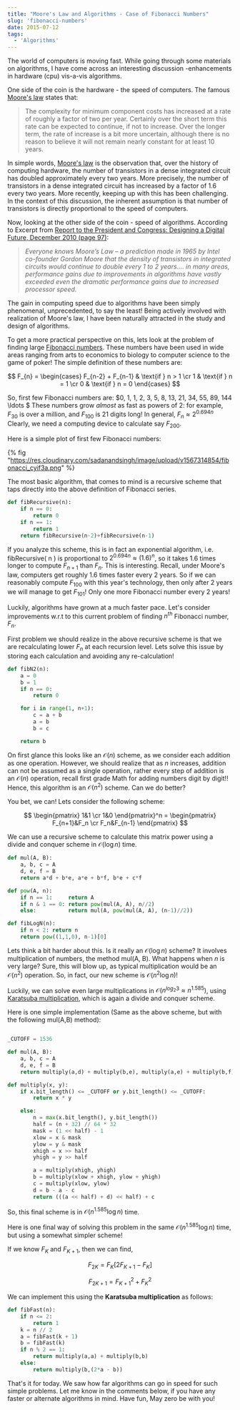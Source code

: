 ```yaml
---
title: "Moore's Law and Algorithms - Case of Fibonacci Numbers"
slug: 'fibonacci-numbers'
date: 2015-07-12
tags:
  - 'Algorithms'
---
```


The world of computers is moving fast. While going through some materials on algorithms, I have
come across an interesting discussion -enhancements in hardware (cpu) vis-a-vis algorithms.

One side of the coin is the hardware - the speed of computers. The famous
[Moore's law](https://www.techradar.com/news/computing/moore-s-law-how-long-will-it-last--1226772)
states that:

<!-- excerpt -->

> The complexity for minimum component costs has increased at a rate of roughly a factor of two per
> year. Certainly over the short term this rate can be expected to continue, if not to increase.
> Over the longer term, the rate of increase is a bit more uncertain, although there is no reason
> to believe it will not remain nearly constant for at least 10 years.

In simple words, [Moore's law](https://en.wikipedia.org/wiki/Moore%27s_law) is the observation
that, over the history of computing hardware, the number of transistors in a dense integrated
circuit has doubled approximately every two years. More precisely, the number of transistors in a
dense integrated circuit has increased by a factor of 1.6 every two years. More recently, keeping
up with this has been challenging. In the context of this discussion, the inherent assumption is
that number of transistors is directly proportional to the speed of computers.

Now, looking at the other side of the coin - speed of algorithms. According to Excerpt from
[Report to the President and Congress: Designing a Digital Future, December 2010 (page 97)](https://www.whitehouse.gov/sites/default/files/microsites/ostp/pcast-nitrd-report-2010.pdf#97):

> _Everyone knows Moore’s Law – a prediction made in 1965 by Intel co-­founder Gordon Moore that
> the density of transistors in integrated circuits would continue to double every 1 to 2 years....
> in many areas, performance gains due to improvements in algorithms have vastly exceeded even the
> dramatic performance gains due to increased processor speed._

The gain in computing speed due to algorithms have been simply phenomenal, unprecedented, to say
the least! Being actively involved with realization of Moore's law, I have been naturally attracted
in the study and design of algorithms.

To get a more practical perspective on this, lets look at the problem of finding large
[Fibonacci numbers](https://en.wikipedia.org/wiki/Fibonacci_number). These numbers have been used
in wide areas ranging from arts to economics to biology to computer science to the game of poker!
The simple definition of these numbers are:

$$
F_{n} =
\begin{cases} F_{n-2} + F_{n-1} & \text{if } n > 1 \cr
1 & \text{if } n = 1 \cr
0 & \text{if } n = 0
\end{cases}
$$

So, first few Fibonacci numbers are: $0, 1, 1, 2, 3, 5, 8, 13, 21, 34, 55, 89, 144 \ldots $ These
numbers grow _almost_ as fast as powers of 2: for example, $F_{30}$ is over a million, and
$F_{100}$ is 21 digits long! In general, $F_n \approx 2^{0.694n}$ Clearly, we need a computing
device to calculate say $F_{200}$.

Here is a simple plot of first few Fibonacci numbers:

{% fig "https://res.cloudinary.com/sadanandsingh/image/upload/v1567314854/fibonacci_cyif3a.png" %}

The most basic algorithm, that comes to mind is a recursive scheme that taps directly into the
above definition of Fibonacci series.

```python
def fibRecursive(n):
    if n == 0:
        return 0
    if n == 1:
        return 1
    return fibRecursive(n-2)+fibRecursive(n-1)
```

If you analyze this scheme, this is in fact an exponential algorithm, i.e. fibRecursive( n ) is
proportional to $2^{0.694n} \approx (1.6)^n$, so it takes 1.6 times longer to compute $F_{n+1}$
than $F_n$. This is interesting. Recall, under Moore's law, computers get roughly 1.6 times faster
every 2 years. So if we can reasonably compute $F_{100}$ with this year's technology, then only
after 2 years we will manage to get $F_{101}$! Only one more Fibonacci number every 2 years!

Luckily, algorithms have grown at a much faster pace. Let's consider improvements w.r.t to this
current problem of finding $n^{th}$ Fibonacci number, $F_n$.

First problem we should realize in the above recursive scheme is that we are recalculating lower
$F_n$ at each recursion level. Lets solve this issue by storing each calculation and avoiding any
re-calculation!

```python
def fibN2(n):
    a = 0
    b = 1
    if n == 0:
        return 0

    for i in range(1, n+1):
        c = a + b
        a = b
        b = c

    return b
```

On first glance this looks like an $\mathcal{O}(n)$ scheme, as we consider each addition as one
operation. However, we should realize that as $n$ increases, addition can not be assumed as a
single operation, rather every step of addition is an $\mathcal{O}(n)$ operation, recall first
grade Math for adding numbers digit by digit!! Hence, this algorithm is an $\mathcal{O}(n^2)$
scheme. Can we do better?

You bet, we can! Lets consider the following scheme:

$$
\begin{pmatrix} 1&1 \cr
1&0 \end{pmatrix}^n =
\begin{pmatrix} F_{n+1}&F_n \cr
F_n&F_{n-1}
\end{pmatrix}
$$

We can use a recursive scheme to calculate this matrix power using a divide and conquer scheme in
$\mathcal{O}(\log{}n)$ time.

```python
def mul(A, B):
    a, b, c = A
    d, e, f = B
    return a*d + b*e, a*e + b*f, b*e + c*f

def pow(A, n):
    if n == 1:     return A
    if n & 1 == 0: return pow(mul(A, A), n//2)
    else:          return mul(A, pow(mul(A, A), (n-1)//2))

def fibLogN(n):
    if n < 2: return n
    return pow((1,1,0), n-1)[0]
```

Lets think a bit harder about this. Is it really an $\mathcal{O}(\log{}n)$ scheme? It involves
multiplication of numbers, the method mul(A, B). What happens when $n$ is very large? Sure, this
will blow up, as typical multiplication would be an $\mathcal{O}(n^2)$ operation. So, in fact, our
new scheme is $\mathcal{O}(n^2 \log{}n)$!

Luckily, we can solve even large multiplications in $\mathcal{O}(n^{log_2{3}} \approx n^{1.585})$,
using [Karatsuba multiplication](https://en.wikipedia.org/wiki/Karatsuba_algorithm), which is again
a divide and conquer scheme.

Here is one simple implementation (Same as the above scheme, but with the following mul(A,B)
method):

```python

_CUTOFF = 1536

def mul(A, B):
    a, b, c = A
    d, e, f = B
    return multiply(a,d) + multiply(b,e), multiply(a,e) + multiply(b,f), multiply(b,e) + multiply(c,f)

def multiply(x, y):
    if x.bit_length() <= _CUTOFF or y.bit_length() <= _CUTOFF:
        return x * y

    else:
        n = max(x.bit_length(), y.bit_length())
        half = (n + 32) // 64 * 32
        mask = (1 << half) - 1
        xlow = x & mask
        ylow = y & mask
        xhigh = x >> half
        yhigh = y >> half

        a = multiply(xhigh, yhigh)
        b = multiply(xlow + xhigh, ylow + yhigh)
        c = multiply(xlow, ylow)
        d = b - a - c
        return (((a << half) + d) << half) + c

```

So, this final scheme is in $\mathcal{O}(n^{1.585}\log{}n)$ time.

Here is one final way of solving this problem in the same $\mathcal{O}(n^{1.585}\log{}n)$ time, but
using a somewhat simpler scheme!

If we know $F_K$ and $F_{K+1}$, then we can find,

$$
F_{2K} = F_K \left [ 2F_{K+1}-F_K \right ]
$$

$$
F_{2K+1} = {F_{K+1}}^2+{F_K}^2
$$

We can implement this using the **Karatsuba multiplication** as follows:

```python
def fibFast(n):
    if n <= 2:
        return 1
    k = n // 2
    a = fibFast(k + 1)
    b = fibFast(k)
    if n % 2 == 1:
        return multiply(a,a) + multiply(b,b)
    else:
        return multiply(b,(2*a - b))
```

That's it for today. We saw how far algorithms can go in speed for such simple problems. Let me
know in the comments below, if you have any faster or alternate algorithms in mind. Have fun, May
zero be with you!
